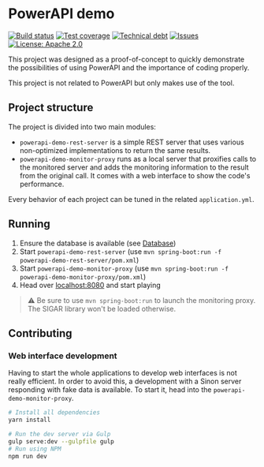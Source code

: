 # PowerAPI demo

[travis-badge]: https://img.shields.io/travis/BureauDesMembresLu/powerapi-demo.svg
[travis]: https://travis-ci.org/BureauDesMembresLu/powerapi-demo
[sonarc-badge]: https://img.shields.io/sonar/https/sonarqube.com/org.keyboardplaying:powerapi-demo/coverage.svg
[sonarc]: https://sonarqube.com/component_measures/domain/Coverage?id=org.keyboardplaying:powerapi-demo
[sonarq-badge]: https://img.shields.io/sonar/https/sonarqube.com/org.keyboardplaying:powerapi-demo/tech_debt.svg
[sonarq]: https://sonarqube.com/project/issues?id=org.keyboardplaying:powerapi-demo&resolved=false
[issues-badge]: https://img.shields.io/github/issues-raw/BureauDesMembresLu/powerapi-demo.svg
[issues]: https://github.com/BureauDesMembresLu/powerapi-demo/issues
[waffle]: https://waffle.io/BureauDesMembresLu/powerapi-demo
[licens-badge]: https://img.shields.io/github/license/BureauDesMembresLu/powerapi-demo.svg
[licens]: http://www.apache.org/licenses/LICENSE-2.0

[![Build status][travis-badge]][travis]
[![Test coverage][sonarc-badge]][sonarc]
[![Technical debt][sonarq-badge]][sonarq]
[![Issues][issues-badge]][waffle]
[![License: Apache 2.0][licens-badge]][licens]

This project was designed as a proof-of-concept to quickly demonstrate the possibilities of using PowerAPI and the importance of coding properly.

This project is not related to PowerAPI but only makes use of the tool.

## Project structure

The project is divided into two main modules:

- `powerapi-demo-rest-server` is a simple REST server that uses various non-optimized implementations to return the same results.
- `powerapi-demo-monitor-proxy` runs as a local server that proxifies calls to the monitored server and adds the monitoring information to the result from the original call. It comes with a web interface to show the code's performance.

Every behavior of each project can be tuned in the related `application.yml`.

## Running

1. Ensure the database is available (see [Database](#database))
2. Start `powerapi-demo-rest-server` (use `mvn spring-boot:run -f powerapi-demo-rest-server/pom.xml`)
3. Start `powerapi-demo-monitor-proxy` (use `mvn spring-boot:run -f powerapi-demo-monitor-proxy/pom.xml`)
4. Head over [localhost:8080](http://localhost:8080) and start playing

> :warning: Be sure to use `mvn spring-boot:run` to launch the monitoring proxy.
> The SIGAR library won't be loaded otherwise. 

## Contributing

### Web interface development

Having to start the whole applications to develop web interfaces is not really efficient.
In order to avoid this, a development with a Sinon server responding with fake data is available.
To start it, head into the `powerapi-demo-monitor-proxy`.

```bash
# Install all dependencies
yarn install

# Run the dev server via Gulp
gulp serve:dev --gulpfile gulp
# Run using NPM
npm run dev
```
